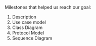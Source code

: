 Milestones that helped us reach our goal:

1. Description
2. Use case model
3. Class Diagram
4. Protocol Model
5. Sequence Diagram
